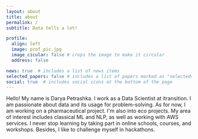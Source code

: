 ```yaml
---
layout: about
title: about
permalink: /
subtitle: Data tells a lot!

profile:
  align: left
  image: prof_pic.jpg
  image_cicular: false # crops the image to make it circular
  address: false

news: true  # includes a list of news items
selected_papers: false # includes a list of papers marked as "selected={true}"
social: true  # includes social icons at the bottom of the page
---
```


Hello! My name is Darya Petrashka. I work as a Data Scientist at itransition. 
I am passionate about data and its usage for problem-solving. 
As for now, I am working on a pharmaceutical project. 
I'm also into eco projects. 
My area of interest includes classical ML and NLP, as well as working with AWS services. 
I never stop learning by taking part in online schools, courses, and workshops. 
Besides, I like to challenge myself in hackathons.

